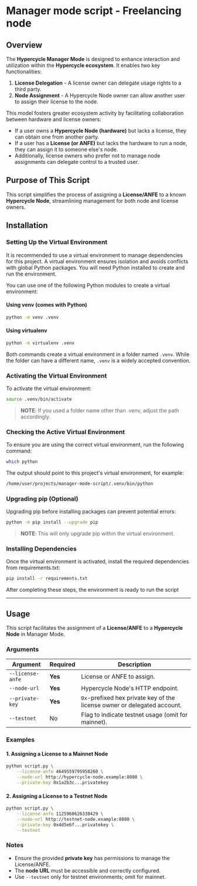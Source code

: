 # Manager mode script - Freelancing node

## Overview

The **Hypercycle Manager Mode** is designed to enhance interaction and utilization within the **Hypercycle ecosystem**. It enables two key functionalities:

1. **License Delegation** - A license owner can delegate usage rights to a third party.
2. **Node Assignment** - A Hypercycle Node owner can allow another user to assign their license to the node.

This model fosters greater ecosystem activity by facilitating collaboration between hardware and license owners:

- If a user owns a **Hypercycle Node (hardware)** but lacks a license, they can obtain one from another party.
- If a user has a **License (or ANFE)** but lacks the hardware to run a node, they can assign it to someone else's node.
- Additionally, license owners who prefer not to manage node assignments can delegate control to a trusted user.

## Purpose of This Script

This script simplifies the process of assigning a **License/ANFE** to a known **Hypercycle Node**, streamlining management for both node and license owners.

## Installation

### Setting Up the Virtual Environment

It is recommended to use a virtual environment to manage dependencies for this project. A virtual environment ensures isolation and avoids conflicts with global Python packages. You will need Python installed to create and run the environment.

You can use one of the following Python modules to create a virtual environment:

#### Using venv (comes with Python)

```bash
python -m venv .venv
```

#### Using virtualenv

```bash
python -m virtualenv .venv
```

Both commands create a virtual environment in a folder named `.venv`. While the folder can have a different name, `.venv` is a widely accepted convention.

### Activating the Virtual Environment

To activate the virtual environment:

```bash
source .venv/bin/activate
```

>**NOTE**: If you used a folder name other than .venv, adjust the path accordingly.

### Checking the Active Virtual Environment

To ensure you are using the correct virtual environment, run the following command:

```bash
which python
```

The output should point to this project's virtual environment, for example:

```bash
/home/user/projects/manager-mode-script/.venv/bin/python
```

### Upgrading pip (Optional)

Upgrading pip before installing packages can prevent potential errors:

```bash
python -m pip install --upgrade pip
```

>**NOTE**: This will only upgrade pip within the virtual environment.

### Installing Dependencies

Once the virtual environment is activated, install the required dependencies from requirements.txt:

```bash
pip install -r requirements.txt
```

After completing these steps, the environment is ready to run the script

---

## Usage

This script facilitates the assignment of a **License/ANFE** to a **Hypercycle Node** in Manager Mode.

### Arguments

| Argument | Required | Description |
|----------|----------|-------------|
| `--license-anfe` | **Yes** | License or ANFE to assign. |
| `--node-url` | **Yes** | Hypercycle Node's HTTP endpoint. |
| `--private-key` | **Yes** | `0x`-prefixed hex private key of the license owner or delegated account. |
| `--testnet` | No | Flag to indicate testnet usage (omit for mainnet). |

### Examples

#### 1. Assigning a License to a Mainnet Node

```sh
python script.py \
    --license-anfe 4649559795958260 \
    --node-url http://hypercycle-node.example:8080 \
    --private-key 0x1a2b3c...privatekey
```

#### 2. Assigning a License to a Testnet Node

```sh
python script.py \
    --license-anfe 1125968626330429 \
    --node-url http://testnet-node.example:8080 \
    --private-key 0x4d5e6f...privatekey \
    --testnet
```

### Notes

- Ensure the provided **private key** has permissions to manage the License/ANFE.
- The **node URL** must be accessible and correctly configured.
- Use `--testnet` only for testnet environments; omit for mainnet.
